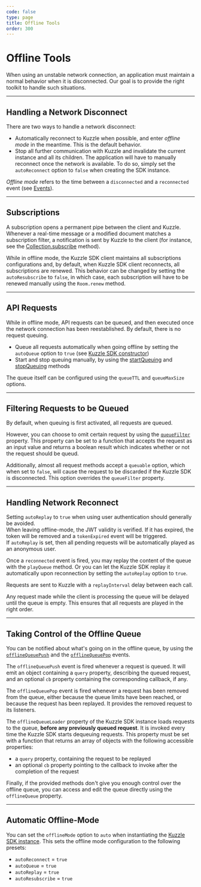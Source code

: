 ```yaml
---
code: false
type: page
title: Offline Tools
order: 300
---
```


# Offline Tools

When using an unstable network connection, an application must maintain a normal behavior when it is disconnected. Our goal is to provide the right toolkit to handle such situations.

---

## Handling a Network Disconnect

There are two ways to handle a network disconnect:

- Automatically reconnect to Kuzzle when possible, and enter _offline mode_ in the meantime. This is the default behavior.
- Stop all further communication with Kuzzle and invalidate the current instance and all its children. The application will have to manually reconnect once the network is available. To do so, simply set the `autoReconnect` option to `false` when creating the SDK instance.

_Offline mode_ refers to the time between a `disconnected` and a `reconnected` event (see [Events](/sdk/android/3/essentials/events/)).

---

## Subscriptions

A subscription opens a permanent pipe between the client and Kuzzle. Whenever a real-time message or a modified document matches a subscription filter, a notification is sent by Kuzzle to the client (for instance, see the [Collection.subscribe](/sdk/android/3/core-classes/collection/subscribe/) method).

While in offline mode, the Kuzzle SDK client maintains all subscriptions configurations and, by default, when Kuzzle SDK client reconnects, all subscriptions are renewed. This behavior can be changed by setting the `autoResubscribe` to `false`, in which case, each subscription will have to be renewed manually using the `Room.renew` method.

---

## API Requests

While in offline mode, API requests can be queued, and then executed once the network connection has been reestablished.
By default, there is no request queuing.

- Queue all requests automatically when going offline by setting the `autoQueue` option to `true` (see [Kuzzle SDK constructor](/sdk/android/3/core-classes/kuzzle/))
- Start and stop queuing manually, by using the [startQueuing](/sdk/android/3/core-classes/kuzzle/start-queuing/) and [stopQueuing](/sdk/android/3/core-classes/kuzzle/stop-queuing/) methods

The queue itself can be configured using the `queueTTL` and `queueMaxSize` options.

---

## Filtering Requests to be Queued

By default, when queuing is first activated, all requests are queued.

However, you can choose to omit certain request by using the [`queueFilter`](/sdk/android/3/core-classes/kuzzle/#properties) property. This property can be set to a function that accepts the request as an input value and returns a boolean result which indicates whether or not the request should be queud.

Additionally, almost all request methods accept a `queuable` option, which when set to `false`, will cause the request to be discarded if the Kuzzle SDK is disconnected. This option overrides the `queueFilter` property.

---

## Handling Network Reconnect

<aside class="warning">
Setting <code>autoReplay</code> to <code>true</code> when using user authentication should generally be avoided.<br/>
When leaving offline-mode, the JWT validity is verified. If it has expired, the token will be removed and a <code>tokenExpired</code> event will be triggered.<br/>
If <code>autoReplay</code> is set, then all pending requests will be automatically played as an anonymous user.
</aside>

Once a `reconnected` event is fired, you may replay the content of the queue with the `playQueue` method. Or you can let the Kuzzle SDK replay it automatically upon reconnection by setting the `autoReplay` option to `true`.

Requests are sent to Kuzzle with a `replayInterval` delay between each call.

Any request made while the client is processing the queue will be delayed until the queue is empty. This ensures that all requests are played in the right order.

---

## Taking Control of the Offline Queue

You can be notified about what's going on in the offline queue, by using the [`offlineQueuePush`](/sdk/android/3/essentials/events/) and the [`offlineQueuePop`](/sdk/android/3/essentials/events/) events.

The `offlineQueuePush` event is fired whenever a request is queued. It will emit an object containing a `query` property, describing the queued request, and an optional `cb` property containing the corresponding callback, if any.

The `offlineQueuePop` event is fired whenever a request has been removed from the queue, either because the queue limits have been reached, or because the request has been replayed. It provides the removed request to its listeners.

The `offlineQueueLoader` property of the Kuzzle SDK instance loads requests to the queue, **before any previously queued request**. It is invoked every time the Kuzzle SDK starts dequeuing requests.
This property must be set with a function that returns an array of objects with the following accessible properties:

- a `query` property, containing the request to be replayed
- an optional `cb` property pointing to the callback to invoke after the completion of the request

Finally, if the provided methods don't give you enough control over the offline queue, you can access and edit the queue directly using the `offlineQueue` property.

---

## Automatic Offline-Mode

You can set the `offlineMode` option to `auto` when instantiating the [Kuzzle SDK instance](/sdk/android/3/core-classes/kuzzle/). This sets the offline mode configuration to the following presets:

- `autoReconnect` = `true`
- `autoQueue` = `true`
- `autoReplay` = `true`
- `autoResubscribe` = `true`
